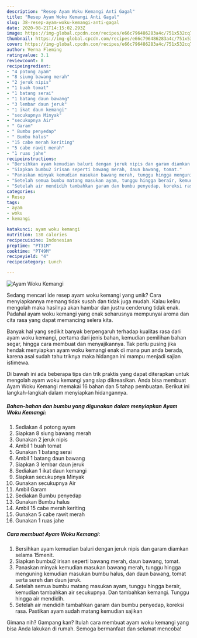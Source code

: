 ```yaml
---
description: "Resep Ayam Woku Kemangi Anti Gagal"
title: "Resep Ayam Woku Kemangi Anti Gagal"
slug: 38-resep-ayam-woku-kemangi-anti-gagal
date: 2020-08-21T14:15:02.293Z
image: https://img-global.cpcdn.com/recipes/e66c796486283a4c/751x532cq70/ayam-woku-kemangi-foto-resep-utama.jpg
thumbnail: https://img-global.cpcdn.com/recipes/e66c796486283a4c/751x532cq70/ayam-woku-kemangi-foto-resep-utama.jpg
cover: https://img-global.cpcdn.com/recipes/e66c796486283a4c/751x532cq70/ayam-woku-kemangi-foto-resep-utama.jpg
author: Verna Fleming
ratingvalue: 3.1
reviewcount: 8
recipeingredient:
- "4 potong ayam"
- "8 siung bawang merah"
- "2 jeruk nipis"
- "1 buah tomat"
- "1 batang serai"
- "1 batang daun bawang"
- "3 lembar daun jeruk"
- "1 ikat daun kemangi"
- "secukupnya Minyak"
- "secukupnya Air"
- " Garam"
- " Bumbu penyedap"
- " Bumbu halus"
- "15 cabe merah keriting"
- "5 cabe rawit merah"
- "1 ruas jahe"
recipeinstructions:
- "Bersihkan ayam kemudian baluri dengan jeruk nipis dan garam diamkan selama 15menit."
- "Siapkan bumbu2 irisan seperti bawang merah, daun bawang, tomat."
- "Panaskan minyak kemudian masukan bawang merah, tunggu hingga menguning kemudian masukan bumbu halus, dan daun bawang, tomat serta sereh dan daun jeruk."
- "Setelah semua bumbu matang masukan ayam, tunggu hingga berair, kemudian tambahkan air secukupnya. Dan tambahkan kemangi. Tunggu hingga air mendidih."
- "Setelah air mendidih tambahkan garam dan bumbu penyedap, koreksi rasa. Pastikan ayam sudah matang kemudian sajikan"
categories:
- Resep
tags:
- ayam
- woku
- kemangi

katakunci: ayam woku kemangi 
nutrition: 130 calories
recipecuisine: Indonesian
preptime: "PT31M"
cooktime: "PT49M"
recipeyield: "4"
recipecategory: Lunch

---
```



![Ayam Woku Kemangi](https://img-global.cpcdn.com/recipes/e66c796486283a4c/751x532cq70/ayam-woku-kemangi-foto-resep-utama.jpg)

Sedang mencari ide resep ayam woku kemangi yang unik? Cara menyiapkannya memang tidak susah dan tidak juga mudah. Kalau keliru mengolah maka hasilnya akan hambar dan justru cenderung tidak enak. Padahal ayam woku kemangi yang enak seharusnya mempunyai aroma dan cita rasa yang dapat memancing selera kita.

Banyak hal yang sedikit banyak berpengaruh terhadap kualitas rasa dari ayam woku kemangi, pertama dari jenis bahan, kemudian pemilihan bahan segar, hingga cara membuat dan menyajikannya. Tak perlu pusing jika hendak menyiapkan ayam woku kemangi enak di mana pun anda berada, karena asal sudah tahu triknya maka hidangan ini mampu menjadi sajian istimewa.




Di bawah ini ada beberapa tips dan trik praktis yang dapat diterapkan untuk mengolah ayam woku kemangi yang siap dikreasikan. Anda bisa membuat Ayam Woku Kemangi memakai 16 bahan dan 5 tahap pembuatan. Berikut ini langkah-langkah dalam menyiapkan hidangannya.

<!--inarticleads1-->

##### Bahan-bahan dan bumbu yang digunakan dalam menyiapkan Ayam Woku Kemangi:

1. Sediakan 4 potong ayam
1. Siapkan 8 siung bawang merah
1. Gunakan 2 jeruk nipis
1. Ambil 1 buah tomat
1. Gunakan 1 batang serai
1. Ambil 1 batang daun bawang
1. Siapkan 3 lembar daun jeruk
1. Sediakan 1 ikat daun kemangi
1. Siapkan secukupnya Minyak
1. Gunakan secukupnya Air
1. Ambil  Garam
1. Sediakan  Bumbu penyedap
1. Gunakan  Bumbu halus
1. Ambil 15 cabe merah keriting
1. Gunakan 5 cabe rawit merah
1. Gunakan 1 ruas jahe




<!--inarticleads2-->

##### Cara membuat Ayam Woku Kemangi:

1. Bersihkan ayam kemudian baluri dengan jeruk nipis dan garam diamkan selama 15menit.
1. Siapkan bumbu2 irisan seperti bawang merah, daun bawang, tomat.
1. Panaskan minyak kemudian masukan bawang merah, tunggu hingga menguning kemudian masukan bumbu halus, dan daun bawang, tomat serta sereh dan daun jeruk.
1. Setelah semua bumbu matang masukan ayam, tunggu hingga berair, kemudian tambahkan air secukupnya. Dan tambahkan kemangi. Tunggu hingga air mendidih.
1. Setelah air mendidih tambahkan garam dan bumbu penyedap, koreksi rasa. Pastikan ayam sudah matang kemudian sajikan




Gimana nih? Gampang kan? Itulah cara membuat ayam woku kemangi yang bisa Anda lakukan di rumah. Semoga bermanfaat dan selamat mencoba!

